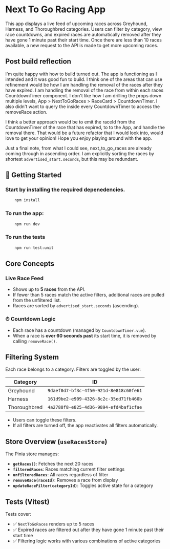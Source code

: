# Next To Go Racing App
This app displays a live feed of upcoming races across Greyhound, Harness, and Thoroughbred categories. Users can filter by category, view race countdowns, and expired races are automatically removed after they have gone 1 minute past their start time. Once there are less than 10 races available, a new request to the API is made to get more upcoming races.

## Post build reflection
I'm quite happy with how to build turned out. The app is functioning as I intended and it was good fun to build. I think one of the areas that can use refinement would be how I am handling the removal of the races after they have expired. I am handling the removal of the race from within each races CountdownTimer component. I don't like how I am drilling the props down multiple levels, App > NextToGoRaces > RaceCard > CountdownTimer. I also didn't want to query the inside every CountdownTimer to access the removeRace action.

I think a better approach would be to emit the raceId from the CountdownTimer of the race that has expired, to to the App, and handle the removal there. That would be a future refactor that I would look into, would love to get your opinion! Hope you enjoy playing around with the app.

Just a final note, from what I could see, next_to_go_races are already coming through in ascending order. I am explicitly sorting the races by shortest `advertised_start.seconds`, but this may be redundant.

## 🚀 Getting Started
### Start by installing the required depenedencies.
```bash
    npm install
```

### To run the app:
```bash
    npm run dev
```

### To run the tests
```bash
    npm run test:unit
```

## Core Concepts

### Live Race Feed
- Shows up to **5 races** from the API.
- If fewer than 5 races match the active filters, additional races are pulled from the unfiltered list.
- Races are sorted by `advertised_start.seconds` (ascending).

### ⏱ Countdown Logic
- Each race has a countdown (managed by `CountdownTimer.vue`).
- When a race is **over 60 seconds past** its start time, it is removed by calling `removeRace()`.

## Filtering System

Each race belongs to a category. Filters are toggled by the user:

| Category      | ID |
|---------------|----|
| Greyhound     | `9daef0d7-bf3c-4f50-921d-8e818c60fe61` |
| Harness       | `161d9be2-e909-4326-8c2c-35ed71fb460b` |
| Thoroughbred  | `4a2788f8-e825-4d36-9894-efd4baf1cfae` |

- Users can toggle these filters.
- If all filters are turned off, the app reactivates all filters automatically.

## Store Overview (`useRacesStore`)

The Pinia store manages:

- **`getRaces()`**: Fetches the next 20 races
- **`filteredRaces`**: Races matching current filter settings
- **`unfilteredRaces`**: All races regardless of filter
- **`removeRace(raceId)`**: Removes a race from display
- **`updateRaceFilter(categoryId)`**: Toggles active state for a category

## Tests (Vitest)

Tests cover:

- ✅ `NextToGoRaces` renders up to 5 races
- ✅ Expired races are filtered out after they have gone 1 minute past their start time
- ✅ Filtering logic works with various combinations of active categories
